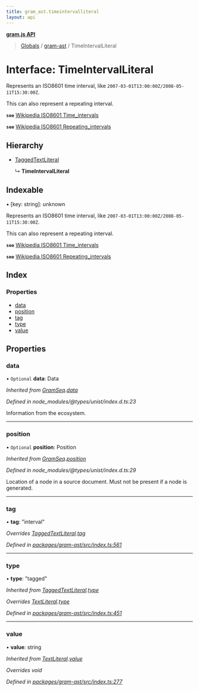 ```yaml
---
title: gram_ast.timeintervalliteral
layout: api
---
```


**[gram.js API](../README.md)**

> [Globals](../globals.md) / [gram-ast](../modules/gram_ast.md) / TimeIntervalLiteral

# Interface: TimeIntervalLiteral

Represents an ISO8601 time interval, like `2007-03-01T13:00:00Z/2008-05-11T15:30:00Z`.

This can also represent a repeating interval.

**`see`** [Wikipedia ISO8601 Time_intervals](https://en.wikipedia.org/wiki/ISO_8601#Time_intervals)

**`see`** [Wikipedia ISO8601 Repeating_intervals](https://en.wikipedia.org/wiki/ISO_8601#Repeating_intervals)

## Hierarchy

* [TaggedTextLiteral](gram_ast.taggedtextliteral.md)

  ↳ **TimeIntervalLiteral**

## Indexable

▪ [key: string]: unknown

Represents an ISO8601 time interval, like `2007-03-01T13:00:00Z/2008-05-11T15:30:00Z`.

This can also represent a repeating interval.

**`see`** [Wikipedia ISO8601 Time_intervals](https://en.wikipedia.org/wiki/ISO_8601#Time_intervals)

**`see`** [Wikipedia ISO8601 Repeating_intervals](https://en.wikipedia.org/wiki/ISO_8601#Repeating_intervals)

## Index

### Properties

* [data](gram_ast.timeintervalliteral.md#data)
* [position](gram_ast.timeintervalliteral.md#position)
* [tag](gram_ast.timeintervalliteral.md#tag)
* [type](gram_ast.timeintervalliteral.md#type)
* [value](gram_ast.timeintervalliteral.md#value)

## Properties

### data

• `Optional` **data**: Data

*Inherited from [GramSeq](gram_ast.gramseq.md).[data](gram_ast.gramseq.md#data)*

*Defined in node_modules/@types/unist/index.d.ts:23*

Information from the ecosystem.

___

### position

• `Optional` **position**: Position

*Inherited from [GramSeq](gram_ast.gramseq.md).[position](gram_ast.gramseq.md#position)*

*Defined in node_modules/@types/unist/index.d.ts:29*

Location of a node in a source document.
Must not be present if a node is generated.

___

### tag

•  **tag**: \"interval\"

*Overrides [TaggedTextLiteral](gram_ast.taggedtextliteral.md).[tag](gram_ast.taggedtextliteral.md#tag)*

*Defined in [packages/gram-ast/src/index.ts:561](https://github.com/gram-data/gram-js/blob/4edc28f/packages/gram-ast/src/index.ts#L561)*

___

### type

•  **type**: \"tagged\"

*Inherited from [TaggedTextLiteral](gram_ast.taggedtextliteral.md).[type](gram_ast.taggedtextliteral.md#type)*

*Overrides [TextLiteral](gram_ast.textliteral.md).[type](gram_ast.textliteral.md#type)*

*Defined in [packages/gram-ast/src/index.ts:451](https://github.com/gram-data/gram-js/blob/4edc28f/packages/gram-ast/src/index.ts#L451)*

___

### value

•  **value**: string

*Inherited from [TextLiteral](gram_ast.textliteral.md).[value](gram_ast.textliteral.md#value)*

*Overrides void*

*Defined in [packages/gram-ast/src/index.ts:277](https://github.com/gram-data/gram-js/blob/4edc28f/packages/gram-ast/src/index.ts#L277)*

